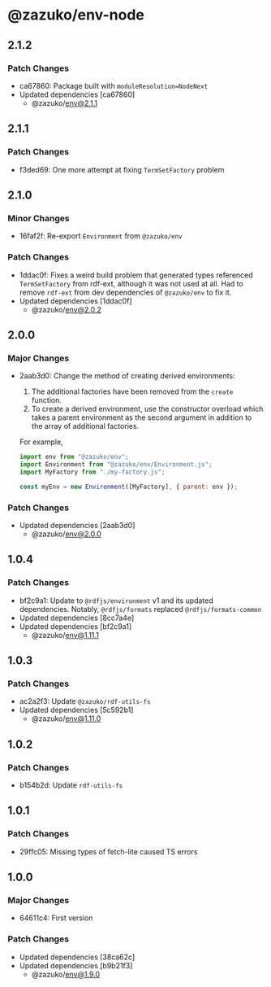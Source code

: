 # @zazuko/env-node

## 2.1.2

### Patch Changes

- ca67860: Package built with `moduleResolution=NodeNext`
- Updated dependencies [ca67860]
  - @zazuko/env@2.1.1

## 2.1.1

### Patch Changes

- f3ded69: One more attempt at fixing `TermSetFactory` problem

## 2.1.0

### Minor Changes

- 16faf2f: Re-export `Environment` from `@zazuko/env`

### Patch Changes

- 1ddac0f: Fixes a weird build problem that generated types referenced `TermSetFactory` from rdf-ext, although it was not used at all. Had to remove `rdf-ext` from dev dependencies of `@zazuko/env` to fix it.
- Updated dependencies [1ddac0f]
  - @zazuko/env@2.0.2

## 2.0.0

### Major Changes

- 2aab3d0: Change the method of creating derived environments:

  1. The additional factories have been removed from the `create` function.
  2. To create a derived environment, use the constructor overload which takes a parent environment as the second argument in addition to the array of additional factories.

  For example,

  ```js
  import env from "@zazuko/env";
  import Environment from "@zazuko/env/Environment.js";
  import MyFactory from "./my-factory.js";

  const myEnv = new Environment([MyFactory], { parent: env });
  ```

### Patch Changes

- Updated dependencies [2aab3d0]
  - @zazuko/env@2.0.0

## 1.0.4

### Patch Changes

- bf2c9a1: Update to `@rdfjs/environment` v1 and its updated dependencies. Notably, `@rdfjs/formats` replaced `@rdfjs/formats-common`
- Updated dependencies [8cc7a4e]
- Updated dependencies [bf2c9a1]
  - @zazuko/env@1.11.1

## 1.0.3

### Patch Changes

- ac2a2f3: Update `@zazuko/rdf-utils-fs`
- Updated dependencies [5c592b1]
  - @zazuko/env@1.11.0

## 1.0.2

### Patch Changes

- b154b2d: Update `rdf-utils-fs`

## 1.0.1

### Patch Changes

- 29ffc05: Missing types of fetch-lite caused TS errors

## 1.0.0

### Major Changes

- 64611c4: First version

### Patch Changes

- Updated dependencies [38ca62c]
- Updated dependencies [b9b21f3]
  - @zazuko/env@1.9.0
